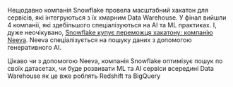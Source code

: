 Нещодавно компанія Snowflake провела масштабний хакатон для сервісів, які інтегруються з їх хмарним Data Warehouse. У фінал вийшли 4 компанії, які здебільшого спеціалізуються на AI та ML практиках. І, дуже неочікувано, [Snowflake купує переможця хакатону: компанію Neeva](https://venturebeat.com/ai/snowflake-acquires-neeva-days-after-the-search-startup-pivots-to-enterprise/). Neeva спеціалізується на пошуку даних з допомогою генеративного AI. 

Цікаво чи з допомогою Neeva, компанія Snowflake оптимізує пошук по своїх датасетах, чи буде розвивати ML та AI сервіси всередині Data Warehouse як це вже роблять Redshift та BigQuery